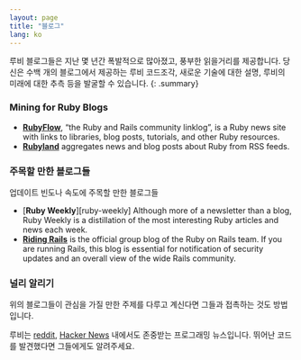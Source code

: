 ```yaml
---
layout: page
title: "블로그"
lang: ko
---
```


루비 블로그들은 지난 몇 년간 폭발적으로 많아졌고, 풍부한 읽을거리를
제공합니다. 당신은 수백 개의 블로그에서 제공하는 루비 코드조각,
새로운 기술에 대한 설명, 루비의 미래에 대한 추측 등을 발굴할 수
있습니다.
{: .summary}

### Mining for Ruby Blogs

* [**RubyFlow**][rubyflow], “the Ruby and Rails community linklog”,
  is a Ruby news site with links to libraries, blog posts, tutorials,
  and other Ruby resources.
* [**Rubyland**][rubyland] aggregates news and blog posts about Ruby
  from RSS feeds.

### 주목할 만한 블로그들

업데이트 빈도나 속도에 주목할 만한 블로그들

* [**Ruby Weekly**][ruby-weekly] Although more of a newsletter than a
  blog, Ruby Weekly is a distillation of the most interesting Ruby
  articles and news each week.
* [**Riding Rails**][riding-rails] is the official group blog of the
  Ruby on Rails team. If you are running Rails, this blog is essential
  for notification of security updates and an overall view of the wide
  Rails community.

### 널리 알리기

위의 블로그들이 관심을 가질 만한 주제를 다루고
계신다면 그들과 접촉하는 것도 방법입니다.

루비는 [reddit][reddit], [Hacker News][hn] 내에서도
존중받는 프로그래밍 뉴스입니다. 뛰어난 코드를 발견했다면 그들에게도 알려주세요.



[rubyflow]: http://www.rubyflow.com/
[rubyland]: http://rubyland.news/
[riding-rails]: http://weblog.rubyonrails.org/
[reddit]: http://www.reddit.com/r/ruby
[hn]: http://news.ycombinator.com/
